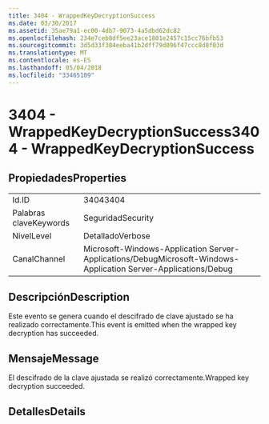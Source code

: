 ```yaml
---
title: 3404 - WrappedKeyDecryptionSuccess
ms.date: 03/30/2017
ms.assetid: 35ae79a1-ec00-4db7-9073-4a5dbd62dc82
ms.openlocfilehash: 234e7ceb8df5ee23ace1801e2457c15cc76bfb53
ms.sourcegitcommit: 3d5d33f384eeba41b2dff79d096f47ccc8d8f03d
ms.translationtype: MT
ms.contentlocale: es-ES
ms.lasthandoff: 05/04/2018
ms.locfileid: "33465109"
---
```

# <a name="3404---wrappedkeydecryptionsuccess"></a><span data-ttu-id="dea6d-102">3404 - WrappedKeyDecryptionSuccess</span><span class="sxs-lookup"><span data-stu-id="dea6d-102">3404 - WrappedKeyDecryptionSuccess</span></span>
## <a name="properties"></a><span data-ttu-id="dea6d-103">Propiedades</span><span class="sxs-lookup"><span data-stu-id="dea6d-103">Properties</span></span>  
  
|||  
|-|-|  
|<span data-ttu-id="dea6d-104">Id.</span><span class="sxs-lookup"><span data-stu-id="dea6d-104">ID</span></span>|<span data-ttu-id="dea6d-105">3404</span><span class="sxs-lookup"><span data-stu-id="dea6d-105">3404</span></span>|  
|<span data-ttu-id="dea6d-106">Palabras clave</span><span class="sxs-lookup"><span data-stu-id="dea6d-106">Keywords</span></span>|<span data-ttu-id="dea6d-107">Seguridad</span><span class="sxs-lookup"><span data-stu-id="dea6d-107">Security</span></span>|  
|<span data-ttu-id="dea6d-108">Nivel</span><span class="sxs-lookup"><span data-stu-id="dea6d-108">Level</span></span>|<span data-ttu-id="dea6d-109">Detallado</span><span class="sxs-lookup"><span data-stu-id="dea6d-109">Verbose</span></span>|  
|<span data-ttu-id="dea6d-110">Canal</span><span class="sxs-lookup"><span data-stu-id="dea6d-110">Channel</span></span>|<span data-ttu-id="dea6d-111">Microsoft-Windows-Application Server-Applications/Debug</span><span class="sxs-lookup"><span data-stu-id="dea6d-111">Microsoft-Windows-Application Server-Applications/Debug</span></span>|  
  
## <a name="description"></a><span data-ttu-id="dea6d-112">Descripción</span><span class="sxs-lookup"><span data-stu-id="dea6d-112">Description</span></span>  
 <span data-ttu-id="dea6d-113">Este evento se genera cuando el descifrado de clave ajustado se ha realizado correctamente.</span><span class="sxs-lookup"><span data-stu-id="dea6d-113">This event is emitted when the wrapped key decryption has succeeded.</span></span>  
  
## <a name="message"></a><span data-ttu-id="dea6d-114">Mensaje</span><span class="sxs-lookup"><span data-stu-id="dea6d-114">Message</span></span>  
 <span data-ttu-id="dea6d-115">El descifrado de la clave ajustada se realizó correctamente.</span><span class="sxs-lookup"><span data-stu-id="dea6d-115">Wrapped key decryption succeeded.</span></span>  
  
## <a name="details"></a><span data-ttu-id="dea6d-116">Detalles</span><span class="sxs-lookup"><span data-stu-id="dea6d-116">Details</span></span>
